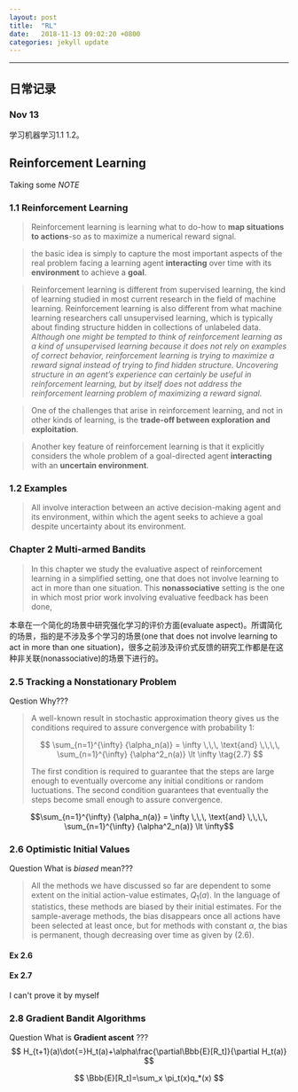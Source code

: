```yaml
---
layout: post
title:  "RL"
date:   2018-11-13 09:02:20 +0800
categories: jekyll update
---
```

---

## 日常记录

### Nov 13

学习机器学习1.1 1.2。

## Reinforcement Learning

Taking some *NOTE*

### 1.1 Reinforcement Learning

> Reinforcement learning is learning what to do-how to **map situations to actions**-so as to maximize a numerical reward signal.

> the basic idea is simply to capture the most important aspects of the real problem facing a learning agent **interacting** over time with its **environment** to achieve a **goal**.

> Reinforcement learning is different from supervised learning, the kind of learning studied in most current research in the field of machine learning. Reinforcement learning is also different from what machine learning researchers call unsupervised learning, which is typically about finding structure hidden in collections of unlabeled data. *Although one might be tempted to think of reinforcement learning as a kind of unsupervised learning because it does not rely on examples of correct behavior, reinforcement learning is trying to maximize a reward signal instead of trying to find hidden structure. Uncovering structure in an agent’s experience can certainly be useful in reinforcement learning, but by itself does not address the reinforcement learning problem of maximizing a reward signal.*

> One of the challenges that arise in reinforcement learning, and not in other kinds of learning, is the **trade-off between exploration and exploitation**.

> Another key feature of reinforcement learning is that it explicitly considers the whole problem of a goal-directed agent **interacting** with an **uncertain environment**.

### 1.2 Examples

> All involve interaction between an active decision-making agent and its environment, within which the agent seeks to achieve a goal despite uncertainty about its environment.

### Chapter 2 Multi-armed Bandits

> In this chapter we study the evaluative aspect of reinforcement learning in a simplified setting, one that does not involve learning to act in more than one situation. This **nonassociative** setting is the one in which most prior work involving evaluative feedback has been done,

本章在一个简化的场景中研究强化学习的评价方面(evaluate aspect)。所谓简化的场景，指的是不涉及多个学习的场景(one that does not involve learning to act in more than one situation)，很多之前涉及评价式反馈的研究工作都是在这种非关联(nonassociative)的场景下进行的。

### 2.5 Tracking a Nonstationary Problem

Qestion Why???
> A well-known result in stochastic approximation theory gives us the conditions required to assure convergence with probability 1:
>
> $$ \sum_{n=1}^{\infty} {\alpha_n(a)} = \infty \,\,\, \text{and} \,\,\,\, \sum_{n=1}^{\infty} {\alpha^2_n(a)} \lt \infty \tag{2.7} $$
>
> The first condition is required to guarantee that the steps are large enough to eventually overcome any initial conditions or random luctuations. The second condition guarantees that eventually the steps become small enough to assure convergence.

$$\sum_{n=1}^{\infty} {\alpha_n(a)} = \infty \,\,\, \text{and} \,\,\,\, \sum_{n=1}^{\infty} {\alpha^2_n(a)} \lt \infty$$


### 2.6 Optimistic Initial Values

Question What is *biased* mean???
> All the methods we have discussed so far are dependent to some extent on the initial action-value estimates, $Q_1 (a)$. In the language of statistics, these methods are biased by their initial estimates. For the sample-average methods, the bias disappears once all actions have been selected at least once, but for methods with constant $\alpha$, the bias is
permanent, though decreasing over time as given by (2.6).

#### Ex 2.6

#### Ex 2.7

I can't prove it by myself

### 2.8 Gradient Bandit Algorithms

Question What is **Gradient ascent** ???
$$ H_{t+1}(a)\dot{=}H_t(a)+\alpha\frac{\partial\Bbb{E}[R_t]}{\partial H_t(a)} $$

$$ \Bbb{E}[R_t]=\sum_x \pi_t(x)q_*(x) $$
